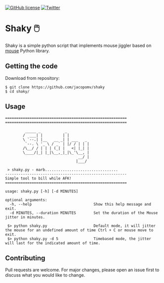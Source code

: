 <a href="https://github.com/jacopomv/shaky/blob/main/LICENSE"><img alt="GitHub license" src="https://img.shields.io/github/license/jacopomv/shaky?style=plastic"></a>
<a href="https://twitter.com/intent/tweet?text=Wow:&url=https%3A%2F%2Fgithub.com%2Fjacopomv%2Fshaky"><img alt="Twitter" src="https://img.shields.io/twitter/url?label=Follow%20%40marb&style=social&url=https%3A%2F%2Ftwitter.com%2Fmarb_0x08"></a>

# Shaky 🖱️

Shaky is a simple python script that implements mouse jiggler based on [mouse](https://pypi.org/project/mouse/) Python library.

## Getting the code
Download from repository:

    $ git clone https://github.com/jacopomv/shaky
    $ cd shaky/

## Usage
    =======================================================
    =======================================================

             _____ _           _
            /  ___| |         | |
            \ `--.| |__   __ _| | ___   _
             `--. \ '_ \ / _` | |/ / | | |
            /\__/ / | | | (_| |   <| |_| |
            \____/|_| |_|\__,_|_|\_'\__, |
                                     __/ |
                                    |___/

     > shaky.py - marb.................................
    -------------------------------------------------------
    Simple tool to bill while AFK!
    =======================================================

    usage: shaky.py [-h] [-d MINUTES]

    optional arguments:
      -h, --help                            Show this help message and exit.         
      -d MINUTES, --duration MINUTES        Set the duration of the Mouse jitter in minutes.
     
     $> python shaky.py                     Default mode, it will jitter the mouse for an undefined amount of time Ctrl + C or mouse move to exit.
     $> python shaky.py -d 5                Timebased mode, the jitter will last for the indicated amount of time.
     
## Contributing
Pull requests are welcome. For major changes, please open an issue first to discuss what you would like to change.
